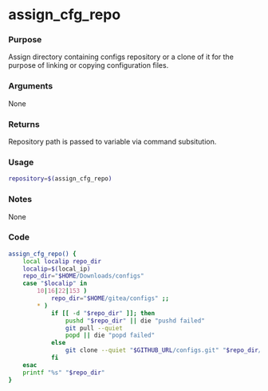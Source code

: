 # assign_cfg_repo

### Purpose
Assign directory containing configs repository or a clone of it for the purpose of linking or copying configuration files.
### Arguments
None
### Returns
Repository path is passed to variable via command subsitution.
### Usage
```bash
repository=$(assign_cfg_repo)
```
### Notes
None
### Code
```bash
assign_cfg_repo() {
	local localip repo_dir
	localip=$(local_ip)
	repo_dir="$HOME/Downloads/configs"
	case "$localip" in
		10|16|22|153 )
			repo_dir="$HOME/gitea/configs" ;;
		* )
			if [[ -d "$repo_dir" ]]; then
				pushd "$repo_dir" || die "pushd failed"
				git pull --quiet
				popd || die "popd failed"
			else
				git clone --quiet "$GITHUB_URL/configs.git" "$repo_dir/configs"
			fi
	esac
	printf "%s" "$repo_dir"
}
```
